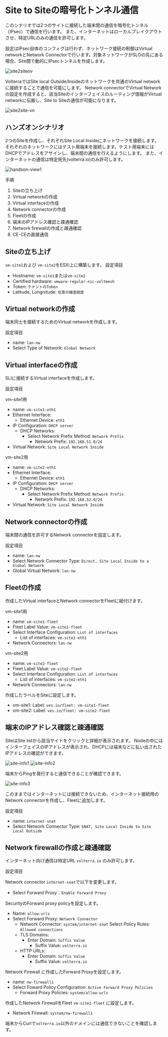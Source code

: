 # Site to Siteの暗号化トンネル通信

このシナリオでは2つのサイトに接続した端末間の通信を暗号化トンネル（IPsec）で通信を行います。
また、インターネットはローカルブレイクアウトさせ、特定URLのみの通信を許可します。

設定はIPsec自体のコンフィグは行わず、ネットワーク接続の制御はVirtual networkとNetwork Connectorで行います。対象ネットワークがSLOの先にある場合、Site間で動的にIPsecトンネルを作成します。

![site2siteov](./pics/site2site_ov.png)

VolterraではSite local Outside/Insideのネットワークを共通のVirtual networkに接続することで通信を可能にします。
Network connectorでVirtual Networkの設定を作成すると、該当Siteのインターフェイスのルーティング情報がVirtual networkに伝搬し、Site to Siteの通信が可能になります。

![site2site-vn](./pics/site2site-vn.png)

## ハンズオンシナリオ

2つのSiteを作成し、それぞれSite Local Insideにネットワークを接続します。それぞれのネットワークにはテスト用端末を接続します。テスト用端末にはDHCPでアドレスをアサインし、端末間の通信を行えるようにします。
また、インターネットの通信は特定宛先(volterra.io)のみ許可します。

![handson-view1](./pics/handson-view1.png)

手順

1. Siteの立ち上げ
1. Virtual networkの作成
1. Virtual interfaceの作成
1. Network connectorの作成
1. Fleetの作成
1. 端末のIPアドレス確認と疎通確認
1. Network firewallの作成と疎通確認
1. CE-CEの直接通信

## Siteの立ち上げ

`vm-site1`および `vm-site2`をESXi上に構築します。
設定項目

* Hostname: `vm-site1`または`vm-site2`
* Certified hardware: `vmware-regular-nic-voltmesh`
* Token: `テナントのToken`
* Latitude, Longnitude: `任意の緯度経度`

## Virtual networkの作成

端末同士を接続するためのVirtual networkを作成します。

設定項目

* name: `lan-nw`
* Select Type of Network: `Global Network`

## Virtual interfaceの作成

SLIに接続するVirtual interfaceを作成します。

設定項目

vm-site1用

* name: `vm-site1-eth1`
* Ethernet Interface:
  * Ethernet Device: `eth1`
* IP Configuration: `DHCP server`
  * DHCP Networks: 
    * Select Network Prefix Method: `Network Prefix`
      * Network Prefix: `192.168.51.0/24`
* Virtual Network: `Site Local Network Inside`

vm-site2用

* name: `vm-site2-eth1`
* Ethernet Interface:
  * Ethernet Device: `eth1`
* IP Configuration: `DHCP server`
  * DHCP Networks: 
    * Select Network Prefix Method: `Network Prefix`
      * Network Prefix: `192.168.52.0/24`
* Virtual Network: `Site Local Network Inside`

## Network connectorの作成

端末間の通信を許可するNetwork connectorを設定します。

設定項目

* name: `lan-nw`
* Select Network Connector Type: `Direct, Site Local Inside to a Global Network`
* Global Virtual Network: `lan-nw`

## Fleetの作成

作成したVirtual interfaceとNetwork connectorをFleetに紐付けます。

vm-site1用

* name: `vm-site1-fleet`
* Fleet Label Value: `vm-site1-fleet`
* Select Interface Configuration: `List of interfaces`
  * List of interfaces: `vm-site1-eth1`
* Network Connectors: `lan-nw`

vm-site2用

* name: `vm-site2-fleet`
* Fleet Label Value: `vm-site2-fleet`
* Select Interface Configuration: `List of interfaces`
  * List of interfaces: `vm-site2-eth1`
* Network Connectors: `lan-nw`

作成したラベルをSiteに設定します。

* vm-site1: Label: `ves.io/fleet: vm-site1-fleet`
* vm-site2: Label: `ves.io/fleet: vm-site2-fleet`

## 端末のIPアドレス確認と疎通確認

SiteはSite listから該当サイトをクリックと詳細が表示されます。
Nodeの中にはインターフェイスのIPアドレスが表示され、DHCPには端末などに払い出されたIPアドレスの確認ができます。

![site-info1](./pics/site-info1.png)
![site-info2](./pics/site-info2.png)

端末からPingを発行すると通信できることが確認できます。

![site-info3](./pics/site-info3.png)

このままではインターネットには接続できないため、インターネット接続用のNetwork connectorを作成し、Fleetに追加します。

設定項目

* name: `internet-snat`
* Select Network Connector Type: `SNAT, Site Local Inside to Site Local Outside`

## Network firewallの作成と疎通確認

インターネット向け通信は特定URL `volterra.io` のみ許可します。

設定項目

Network connector `internet-snat`で以下を変更します。

* Select Forward Proxy：`Enable Forward Proxy`

SecurityのForward proxy policyを設定します。

* Name: `allow-urls`
* Select Forward Proxy: `Network Connector`
  * Network Connector: `system/internet-snat`
Select Policy Rules: `Allowed connections`
  * TLS Domains:
    * Enter Domain: `Suffix Value`
      * Suffix Value: `volterra.io`
  * HTTP URLs:
    * Enter Domain: `Suffix Value`
      * Suffix Value: `volterra.io`

Network Firewall に作成したForward Proxyを設定します。

* name: `nw-firewall1`
* Select Foward Policy Configuration: `Active Forward Proxy Policies`
  * Forward Proxy Policies: `system/allow-urls`

作成したNetwork FirewallをFleet `vm-site1-fleet` に設定します。

* Network Firewall: `system/nw-firewall1`

端末からCurlで`volterra.io`以外のドメインには通信できないことを確認します。


